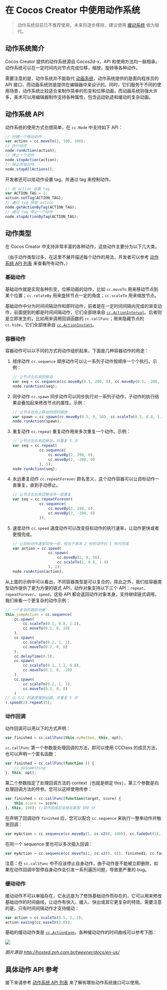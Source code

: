 # 在 Cocos Creator 中使用动作系统

> 动作系统目前已不推荐使用，未来将逐步移除，建议使用 [缓动系统](./tween.md) 做为替代。

## 动作系统简介

Cocos Creator 提供的动作系统源自 Cocos2d-x，API 和使用方法均一脉相承。动作系统可以在一定时间内对节点完成位移，缩放，旋转等各种动作。

需要注意的是，动作系统并不能取代 [动画系统](../animation/index.md)，动作系统提供的是面向程序员的 API 接口，而动画系统则是提供在编辑器中来设计的。同时，它们服务于不同的使用场景，动作系统比较适合来制作简单的形变和位移动画，而动画系统则强大许多，美术可以用编辑器制作支持各种属性，包含运动轨迹和缓动的复杂动画。

## 动作系统 API

动作系统的使用方式也很简单，在 `cc.Node` 中支持如下 API：

```js
// 创建一个移动动作
var action = cc.moveTo(2, 100, 100);
// 执行动作
node.runAction(action);
// 停止一个动作
node.stopAction(action);
// 停止所有动作
node.stopAllActions();
```

开发者还可以给动作设置 tag，并通过 tag 来控制动作。

```js
// 给 action 设置 tag
var ACTION_TAG = 1;
action.setTag(ACTION_TAG);
// 通过 tag 获取 action
node.getActionByTag(ACTION_TAG);
// 通过 tag 停止一个动作
node.stopActionByTag(ACTION_TAG);
```

## 动作类型

在 Cocos Creator 中支持非常丰富的各种动作，这些动作主要分为以下几大类。

（由于动作类型过多，在这里不展开描述每个动作的用法，开发者可以参考 [动作系统 API 列表](./action-list.md) 来查看所有动作。）

### 基础动作

基础动作就是实现各种形变，位移动画的动作，比如 `cc.moveTo` 用来移动节点到某个位置；`cc.rotateBy` 用来旋转节点一定的角度；`cc.scaleTo` 用来缩放节点。

基础动作中分为时间间隔动作和即时动作，前者是在一定时间间隔内完成的渐变动作，前面提到的都是时间间隔动作，它们全部继承自 [`cc.ActionInterval`](../../../api/zh/classes/ActionInterval.html)。后者则是立即发生的，比如用来调用回调函数的 `cc.callFunc`；用来隐藏节点的 `cc.hide`，它们全部继承自 [`cc.ActionInstant`](../../../api/zh/classes/ActionInstant.html)。

### 容器动作

容器动作可以以不同的方式将动作组织起来，下面是几种容器动作的用途：

1. 顺序动作 `cc.sequence`
    顺序动作可以让一系列子动作按顺序一个个执行。示例：

    ```js
    // 让节点左右来回移动
    var seq = cc.sequence(cc.moveBy(0.5, 200, 0), cc.moveBy(0.5, -200, 0));
    node.runAction(seq);
    ```

2. 同步动作 `cc.spawn`
    同步动作可以同步执行对一系列子动作，子动作的执行结果会叠加起来修改节点的属性。示例：

    ```js
    // 让节点在向上移动的同时缩放
    var spawn = cc.spawn(cc.moveBy(0.5, 0, 50), cc.scaleTo(0.5, 0.8, 1.4));
    node.runAction(spawn);
    ```

3. 重复动作 `cc.repeat`
    重复动作用来多次重复一个动作。示例：

    ```js
    // 让节点左右来回移动，并重复 5 次
    var seq = cc.repeat(
                cc.sequence(
                    cc.moveBy(2, 200, 0),
                    cc.moveBy(2, -200, 0)
                ), 5);
    node.runAction(seq);
    ```

4. 永远重复动作 `cc.repeatForever`
    顾名思义，这个动作容器可以让目标动作一直重复，直到手动停止。

    ```js
    // 让节点左右来回移动并一直重复
    var seq = cc.repeatForever(
                cc.sequence(
                    cc.moveBy(2, 200, 0),
                    cc.moveBy(2, -200, 0)
                ));
    ```
5. 速度动作 `cc.speed`
    速度动作可以改变目标动作的执行速率，让动作更快或者更慢完成。

    ```js
    // 让目标动作速度加快一倍，相当于原本 2 秒的动作在 1 秒内完成
    var action = cc.speed(
                    cc.spawn(
                        cc.moveBy(2, 0, 50),
                        cc.scaleTo(2, 0.8, 1.4)
                    ), 2);
    node.runAction(action);
    ```

从上面的示例中可以看出，不同容器类型是可以复合的，除此之外，我们给容器类型动作提供了更为方便的链式 API，动作对象支持以下三个 API：`repeat`、`repeatForever`、`speed`，这些 API 都会返回动作对象本身，支持继续链式调用。我们来看一个更复杂的动作示例：

```js
// 一个复杂的跳跃动画
this.jumpAction = cc.sequence(
    cc.spawn(
        cc.scaleTo(0.1, 0.8, 1.2),
        cc.moveTo(0.1, 0, 10)
    ),
    cc.spawn(
        cc.scaleTo(0.2, 1, 1),
        cc.moveTo(0.2, 0, 0)
    ),
    cc.delayTime(0.5),
    cc.spawn(
        cc.scaleTo(0.1, 1.2, 0.8),
        cc.moveTo(0.1, 0, -10)
    ),
    cc.spawn(
        cc.scaleTo(0.2, 1, 1),
        cc.moveTo(0.2, 0, 0)
    )
// 以 1/2 的速度慢放动画，并重复 5 次
).speed(2).repeat(5);
```

### 动作回调

动作回调可以用以下的方式声明：

```js
var finished = cc.callFunc(this.myMethod, this, opt);
```

`cc.callFunc` 第一个参数是处理回调的方法，即可以使用 CCClass 的成员方法，也可以声明一个匿名函数：

```js
var finished = cc.callFunc(function () {
    // doSomething
}, this, opt);
```

第二个参数指定了处理回调方法的 context（也就是绑定 this），第三个参数是向处理回调方法的传参。您可以这样使用传参：

```js
var finished = cc.callFunc(function(target, score) {
    this.score += score;
}, this, 100); //动作完成后会给玩家加 100 分
```

在声明了回调动作 `finished` 后，您可以配合 `cc.sequence` 来执行一整串动作并触发回调：

```js
var myAction = cc.sequence(cc.moveBy(1, cc.v2(0, 100)), cc.fadeOut(1), finished);
```

在同一个 sequence 里也可以多次插入回调：

```js
var myAction = cc.sequence(cc.moveTo(1, cc.v2(0, 0)), finished1, cc.fadeOut(1), finished2); // finished1、finished2 都是使用 cc.callFunc 定义的回调动作
```

注意：在 `cc.callFunc` 中不应该停止自身动作，由于动作是不能被立即删除，如果在动作回调中暂停自身动作会引发一系列遍历问题，导致更严重的 bug。

### 缓动动作

缓动动作不可以单独存在，它永远是为了修饰基础动作而存在的，它可以用来修改基础动作的时间曲线，让动作有快入、缓入、快出或其它更复杂的特效。需要注意的是，只有时间间隔动作才支持缓动：

```js
var action = cc.scaleTo(0.5, 2, 2);
action.easing(cc.easeIn(3.0));
```

基础的缓动动作类是 [`cc.ActionEase`](../../../api/zh/classes/ActionEase.html)。各种缓动动作的时间曲线可以参考下图：

![](./actions/tweener.png)

_图片源自 http://hosted.zeh.com.br/tweener/docs/en-us/_

## 具体动作 API 参考

接下来请参考 [动作系统 API 列表](./action-list.md) 来了解有哪些动作系统接口可以使用。
